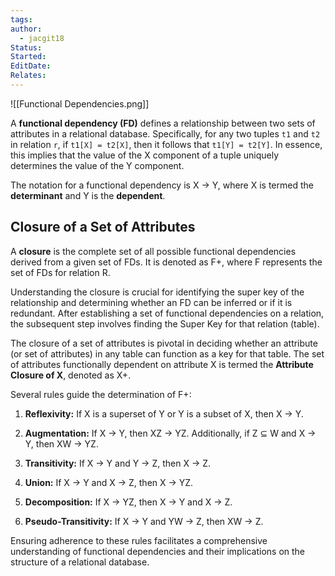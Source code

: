 ```yaml
---
tags: 
author:
  - jacgit18
Status: 
Started: 
EditDate: 
Relates:
---
```



![[Functional Dependencies.png]]

A **functional dependency (FD)** defines a relationship between two sets of attributes in a relational database. Specifically, for any two tuples `t1` and `t2` in relation `r`, if `t1[X] = t2[X]`, then it follows that `t1[Y] = t2[Y]`. In essence, this implies that the value of the X component of a tuple uniquely determines the value of the Y component.

The notation for a functional dependency is X → Y, where X is termed the **determinant** and Y is the **dependent**.

## Closure of a Set of Attributes

A **closure** is the complete set of all possible functional dependencies derived from a given set of FDs. It is denoted as F+, where F represents the set of FDs for relation R.

Understanding the closure is crucial for identifying the super key of the relationship and determining whether an FD can be inferred or if it is redundant. After establishing a set of functional dependencies on a relation, the subsequent step involves finding the Super Key for that relation (table).

The closure of a set of attributes is pivotal in deciding whether an attribute (or set of attributes) in any table can function as a key for that table. The set of attributes functionally dependent on attribute X is termed the **Attribute Closure of X**, denoted as X+.

Several rules guide the determination of F+:

1. **Reflexivity:** If X is a superset of Y or Y is a subset of X, then X → Y.

2. **Augmentation:** If X → Y, then XZ → YZ. Additionally, if Z ⊆ W and X → Y, then XW → YZ.

3. **Transitivity:** If X → Y and Y → Z, then X → Z.

4. **Union:** If X → Y and X → Z, then X → YZ.

5. **Decomposition:** If X → YZ, then X → Y and X → Z.

6. **Pseudo-Transitivity:** If X → Y and YW → Z, then XW → Z.

Ensuring adherence to these rules facilitates a comprehensive understanding of functional dependencies and their implications on the structure of a relational database.